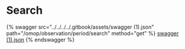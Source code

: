 # Search

{% swagger src="../../../../.gitbook/assets/swagger (1).json" path="/omop/observation/period/search" method="get" %}
[swagger (1).json](<../../../../.gitbook/assets/swagger (1).json>)
{% endswagger %}
